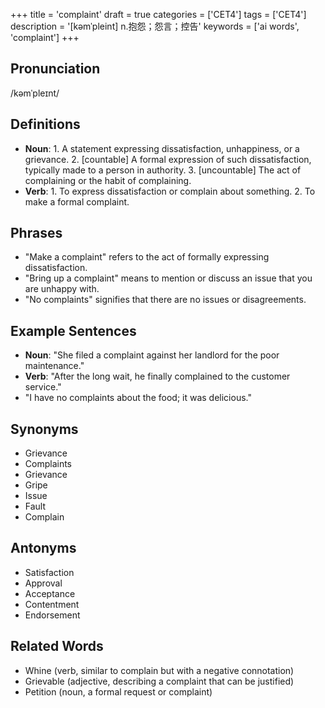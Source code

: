 +++
title = 'complaint'
draft = true
categories = ['CET4']
tags = ['CET4']
description = '[kəmˈpleint] n.抱怨；怨言；控告'
keywords = ['ai words', 'complaint']
+++

## Pronunciation
/kəmˈpleɪnt/

## Definitions
- **Noun**: 1. A statement expressing dissatisfaction, unhappiness, or a grievance. 2. [countable] A formal expression of such dissatisfaction, typically made to a person in authority. 3. [uncountable] The act of complaining or the habit of complaining.
- **Verb**: 1. To express dissatisfaction or complain about something. 2. To make a formal complaint.

## Phrases
- "Make a complaint" refers to the act of formally expressing dissatisfaction.
- "Bring up a complaint" means to mention or discuss an issue that you are unhappy with.
- "No complaints" signifies that there are no issues or disagreements.

## Example Sentences
- **Noun**: "She filed a complaint against her landlord for the poor maintenance."
- **Verb**: "After the long wait, he finally complained to the customer service."
- "I have no complaints about the food; it was delicious."

## Synonyms
- Grievance
- Complaints
- Grievance
- Gripe
- Issue
- Fault
- Complain

## Antonyms
- Satisfaction
- Approval
- Acceptance
- Contentment
- Endorsement

## Related Words
- Whine (verb, similar to complain but with a negative connotation)
- Grievable (adjective, describing a complaint that can be justified)
- Petition (noun, a formal request or complaint)
